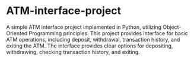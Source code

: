 # ATM-interface-project
A simple ATM interface project implemented in Python, utilizing Object-Oriented Programming  principles. This project provides interface for basic ATM operations, including deposit, withdrawal, transaction history, and exiting the ATM. The interface provides clear options for depositing, withdrawing, checking transaction history, and exiting.  
